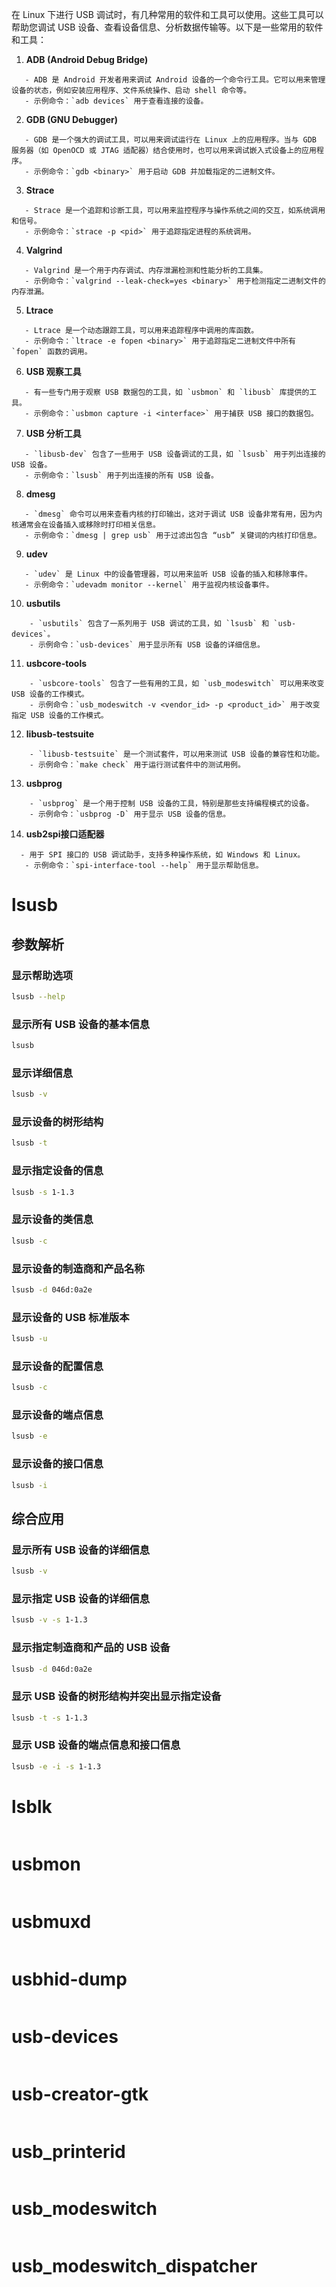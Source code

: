 在 Linux 下进行 USB 调试时，有几种常用的软件和工具可以使用。这些工具可以帮助您调试 USB 设备、查看设备信息、分析数据传输等。以下是一些常用的软件和工具：

1. **ADB (Android Debug Bridge)**
```
   - ADB 是 Android 开发者用来调试 Android 设备的一个命令行工具。它可以用来管理设备的状态，例如安装应用程序、文件系统操作、启动 shell 命令等。
   - 示例命令：`adb devices` 用于查看连接的设备。
```
2. **GDB (GNU Debugger)**
```
   - GDB 是一个强大的调试工具，可以用来调试运行在 Linux 上的应用程序。当与 GDB 服务器（如 OpenOCD 或 JTAG 适配器）结合使用时，也可以用来调试嵌入式设备上的应用程序。
   - 示例命令：`gdb <binary>` 用于启动 GDB 并加载指定的二进制文件。
```
3. **Strace**
```
   - Strace 是一个追踪和诊断工具，可以用来监控程序与操作系统之间的交互，如系统调用和信号。
   - 示例命令：`strace -p <pid>` 用于追踪指定进程的系统调用。
```
4. **Valgrind**
```
   - Valgrind 是一个用于内存调试、内存泄漏检测和性能分析的工具集。
   - 示例命令：`valgrind --leak-check=yes <binary>` 用于检测指定二进制文件的内存泄漏。
```
5. **Ltrace**
```
   - Ltrace 是一个动态跟踪工具，可以用来追踪程序中调用的库函数。
   - 示例命令：`ltrace -e fopen <binary>` 用于追踪指定二进制文件中所有 `fopen` 函数的调用。
```
6. **USB 观察工具**
```
   - 有一些专门用于观察 USB 数据包的工具，如 `usbmon` 和 `libusb` 库提供的工具。
   - 示例命令：`usbmon capture -i <interface>` 用于捕获 USB 接口的数据包。
```
7. **USB 分析工具**
```
   - `libusb-dev` 包含了一些用于 USB 设备调试的工具，如 `lsusb` 用于列出连接的 USB 设备。
   - 示例命令：`lsusb` 用于列出连接的所有 USB 设备。
```
8. **dmesg**
```
   - `dmesg` 命令可以用来查看内核的打印输出，这对于调试 USB 设备非常有用，因为内核通常会在设备插入或移除时打印相关信息。
   - 示例命令：`dmesg | grep usb` 用于过滤出包含 “usb” 关键词的内核打印信息。
```
9. **udev**
```
   - `udev` 是 Linux 中的设备管理器，可以用来监听 USB 设备的插入和移除事件。
   - 示例命令：`udevadm monitor --kernel` 用于监视内核设备事件。
```
10. **usbutils**
```
    - `usbutils` 包含了一系列用于 USB 调试的工具，如 `lsusb` 和 `usb-devices`。
    - 示例命令：`usb-devices` 用于显示所有 USB 设备的详细信息。
```
11. **usbcore-tools**
```
    - `usbcore-tools` 包含了一些有用的工具，如 `usb_modeswitch` 可以用来改变 USB 设备的工作模式。
    - 示例命令：`usb_modeswitch -v <vendor_id> -p <product_id>` 用于改变指定 USB 设备的工作模式。
```
12. **libusb-testsuite**
```
    - `libusb-testsuite` 是一个测试套件，可以用来测试 USB 设备的兼容性和功能。
    - 示例命令：`make check` 用于运行测试套件中的测试用例。
```
13. **usbprog**
```
    - `usbprog` 是一个用于控制 USB 设备的工具，特别是那些支持编程模式的设备。
    - 示例命令：`usbprog -D` 用于显示 USB 设备的信息。
```
14. **usb2spi接口适配器**
 ```
   - 用于 SPI 接口的 USB 调试助手，支持多种操作系统，如 Windows 和 Linux。
    - 示例命令：`spi-interface-tool --help` 用于显示帮助信息。
```

# lsusb

## 参数解析

###  显示帮助选项

```bash
lsusb --help
```

###  显示所有 USB 设备的基本信息

```bash
lsusb
```

###  显示详细信息

```bash
lsusb -v
```

###  显示设备的树形结构

```bash
lsusb -t
```

###  显示指定设备的信息

```bash
lsusb -s 1-1.3
```

###  显示设备的类信息

```bash
lsusb -c
```

###  显示设备的制造商和产品名称

```bash
lsusb -d 046d:0a2e
```

###  显示设备的 USB 标准版本

```bash
lsusb -u
```

###  显示设备的配置信息

```bash
lsusb -c
```

###  显示设备的端点信息

```bash
lsusb -e
```

###  显示设备的接口信息

```bash
lsusb -i
```


## 综合应用

###  显示所有 USB 设备的详细信息

```bash
lsusb -v
```

###  显示指定 USB 设备的详细信息

```bash
lsusb -v -s 1-1.3
```

###  显示指定制造商和产品的 USB 设备

```bash
lsusb -d 046d:0a2e
```

###  显示 USB 设备的树形结构并突出显示指定设备

```bash
lsusb -t -s 1-1.3
```

###  显示 USB 设备的端点信息和接口信息

```bash
lsusb -e -i -s 1-1.3
```


# lsblk
```bash

```

# usbmon
```bash

```

# usbmuxd
```bash

```

# usbhid-dump
```bash

```


# usb-devices
```bash

```



# usb-creator-gtk
```bash

```

# usb_printerid
```bash

```

# usb_modeswitch
```bash

```

# usb_modeswitch_dispatcher
```bash

```






